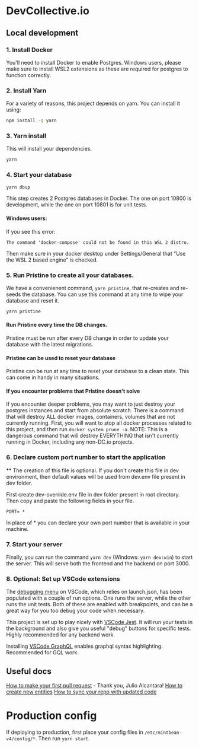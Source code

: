 # DevCollective.io

## Local development

### 1. Install Docker

You'll need to install Docker to enable Postgres. Windows users, please make sure to install WSL2 extensions as these are required for postgres to function correctly.

### 2. Install Yarn

For a variety of reasons, this project depends on yarn. You can install it using:

```sh
npm install -g yarn
```

### 3. Yarn install

This will install your dependencies.

```sh
yarn
```

### 4. Start your database

```sh
yarn dbup
```

This step creates 2 Postgres databases in Docker. The one on port 10800 is
development, while the one on port 10801 is for unit tests.

#### Windows users:

If you see this error:

```
The command 'docker-compose' could not be found in this WSL 2 distro.
```

Then make sure in your docker desktop under Settings/General that "Use the WSL
2 based engine" is checked.

### 5. Run Pristine to create all your databases.

We have a convenienent command, `yarn pristine`, that re-creates and re-seeds
the database. You can use this command at any time to wipe your database and
reset it.

```sh
yarn pristine
```

#### Run Pristine every time the DB changes.

Pristine must be run after every DB change in order to update your database with
the latest migrations.

#### Pristine can be used to reset your database

Pristine can be run at any time to reset your database to a clean state. This can
come in handy in many situations.

#### If you encounter problems that Pristine doesn't solve

If you encounter deeper problems, you may want to just destroy your postgres instances
and start from absolute scratch. There is a command that will destroy ALL docker images,
containers, volumes that are not currently running. First, you will want to stop all
docker processes related to this project, and then run `docker system prune -a`. NOTE:
This is a dangerous command that will destroy EVERYTHING that isn't currently running
in Docker, including any non-DC.io projects.

### 6. Declare custom port number to start the application

\*\* The creation of this file is optional. If you don't create this file in dev
environment, then default values will be used from dev.env file present in dev folder.

First create dev-override.env file in dev folder present in root directory. Then copy
and paste the following fields in your file.
    
    PORT= *

In place of \* you can declare your own port number that is available in your machine.

### 7. Start your server

Finally, you can run the command `yarn dev` (Windows: `yarn dev:win`) to start the server. This will serve
both the frontend and the backend on port 3000.

### 8. Optional: Set up VSCode extensions

The [debugging menu](https://code.visualstudio.com/docs/editor/debugging) on VSCode, which relies on launch.json,
has been populated with a couple of run options. One runs the server, while the other runs the unit tests.
Both of these are enabled with breakpoints, and can be a great
way for you too debug your code when necessary.

This project is set up to play nicely with [VSCode Jest](https://marketplace.visualstudio.com/items?itemName=Orta.vscode-jest).
It will run your tests in the background and also give you useful "debug" buttons for specific tests.
Highly recommended for any backend work.

Installing [VSCode GraphQL](https://marketplace.visualstudio.com/items?itemName=GraphQL.vscode-graphql) enables graphql syntax highlighting.
Recommended for GQL work.

## Useful docs

[How to make your first pull request](./docs/FirstPullRequest.md) - Thank you, Julio Alcantara!
[How to create new entities](./docs/HowToCreateNewEntities.md)
[How to sync your repo with updated code](./docs/HowToSyncUpdatedRepo.md)

# Production config

If deploying to production, first place your config files in `/etc/mintbean-v4/config/*`.
Then run `yarn start`.
